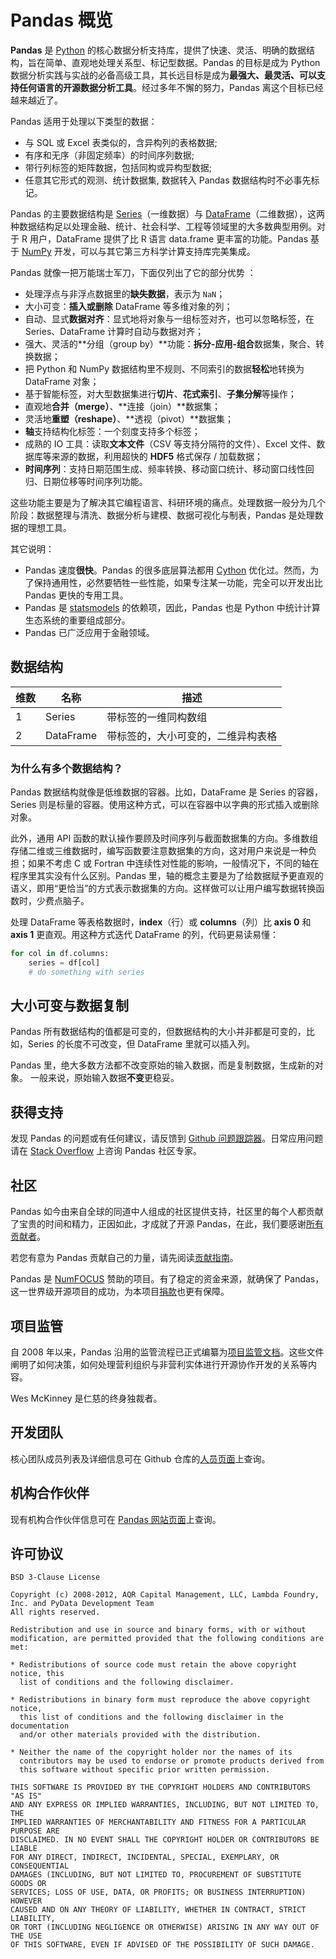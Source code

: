 # Pandas 概览

**Pandas** 是 [Python](https://www.python.org/) 的核心数据分析支持库，提供了快速、灵活、明确的数据结构，旨在简单、直观地处理关系型、标记型数据。Pandas 的目标是成为 Python 数据分析实践与实战的必备高级工具，其长远目标是成为**最强大、最灵活、可以支持任何语言的开源数据分析工具**。经过多年不懈的努力，Pandas 离这个目标已经越来越近了。

Pandas 适用于处理以下类型的数据：

* 与 SQL 或 Excel 表类似的，含异构列的表格数据;
* 有序和无序（非固定频率）的时间序列数据;
* 带行列标签的矩阵数据，包括同构或异构型数据;
* 任意其它形式的观测、统计数据集, 数据转入 Pandas 数据结构时不必事先标记。

Pandas 的主要数据结构是 [Series](https://pandas.pydata.org/pandas-docs/stable/reference/api/pandas.Series.html#pandas.Series)（一维数据）与 [DataFrame](https://pandas.pydata.org/pandas-docs/stable/reference/api/pandas.DataFrame.html#pandas.DataFrame)（二维数据），这两种数据结构足以处理金融、统计、社会科学、工程等领域里的大多数典型用例。对于 R 用户，DataFrame 提供了比 R 语言 data.frame 更丰富的功能。Pandas 基于 [NumPy](https://www.numpy.org/) 开发，可以与其它第三方科学计算支持库完美集成。

Pandas 就像一把万能瑞士军刀，下面仅列出了它的部分优势 ：

* 处理浮点与非浮点数据里的**缺失数据**，表示为 `NaN`；
* 大小可变：**插入或删除** DataFrame 等多维对象的列；
* 自动、显式**数据对齐**：显式地将对象与一组标签对齐，也可以忽略标签，在 Series、DataFrame 计算时自动与数据对齐；
* 强大、灵活的**分组（group by）**功能：**拆分-应用-组合**数据集，聚合、转换数据；
* 把 Python 和 NumPy 数据结构里不规则、不同索引的数据**轻松**地转换为 DataFrame 对象；
* 基于智能标签，对大型数据集进行**切片**、**花式索引**、**子集分解**等操作；
* 直观地**合并（merge）**、**连接（join）**数据集；
* 灵活地**重塑（reshape）**、**透视（pivot）**数据集；
*  **轴**支持结构化标签：一个刻度支持多个标签；
* 成熟的 IO 工具：读取**文本文件**（CSV 等支持分隔符的文件）、Excel 文件、数据库等来源的数据，利用超快的 **HDF5** 格式保存 / 加载数据；
* **时间序列**：支持日期范围生成、频率转换、移动窗口统计、移动窗口线性回归、日期位移等时间序列功能。

这些功能主要是为了解决其它编程语言、科研环境的痛点。处理数据一般分为几个阶段：数据整理与清洗、数据分析与建模、数据可视化与制表，Pandas 是处理数据的理想工具。

其它说明：

* Pandas 速度**很快**。Pandas 的很多底层算法都用 [Cython](https://cython.org/) 优化过。然而，为了保持通用性，必然要牺牲一些性能，如果专注某一功能，完全可以开发出比 Pandas 更快的专用工具。
* Pandas 是 [statsmodels](https://www.statsmodels.org/stable/index.html) 的依赖项，因此，Pandas 也是 Python 中统计计算生态系统的重要组成部分。
* Pandas 已广泛应用于金融领域。

## 数据结构

| 维数 | 名称      | 描述                               |
| ---- | --------- | ---------------------------------- |
| 1    | Series    | 带标签的一维同构数组               |
| 2    | DataFrame | 带标签的，大小可变的，二维异构表格 |

### 为什么有多个数据结构？

Pandas 数据结构就像是低维数据的容器。比如，DataFrame 是 Series 的容器，Series 则是标量的容器。使用这种方式，可以在容器中以字典的形式插入或删除对象。

此外，通用 API 函数的默认操作要顾及时间序列与截面数据集的方向。多维数组存储二维或三维数据时，编写函数要注意数据集的方向，这对用户来说是一种负担；如果不考虑 C 或 Fortran 中连续性对性能的影响，一般情况下，不同的轴在程序里其实没有什么区别。Pandas 里，轴的概念主要是为了给数据赋予更直观的语义，即用“更恰当”的方式表示数据集的方向。这样做可以让用户编写数据转换函数时，少费点脑子。

处理 DataFrame 等表格数据时，**index**（行）或 **columns**（列）比 **axis 0** 和 **axis 1** 更直观。用这种方式迭代 DataFrame 的列，代码更易读易懂：

``` python
for col in df.columns:
    series = df[col]
    # do something with series
```

## 大小可变与数据复制

Pandas 所有数据结构的值都是可变的，但数据结构的大小并非都是可变的，比如，Series 的长度不可改变，但 DataFrame 里就可以插入列。

Pandas 里，绝大多数方法都不改变原始的输入数据，而是复制数据，生成新的对象。 一般来说，原始输入数据**不变**更稳妥。

## 获得支持

发现 Pandas 的问题或有任何建议，请反馈到 [Github 问题跟踪器](https://github.com/Pandas-dev/Pandas/issues)。日常应用问题请在 [Stack Overflow](https://stackoverflow.com/questions/tagged/Pandas) 上咨询 Pandas 社区专家。

## 社区

Pandas 如今由来自全球的同道中人组成的社区提供支持，社区里的每个人都贡献了宝贵的时间和精力，正因如此，才成就了开源 Pandas，在此，我们要感谢[所有贡献者](https://github.com/Pandas-dev/Pandas/graphs/contributors)。

若您有意为 Pandas 贡献自己的力量，请先阅读[贡献指南](https://Pandas.pydata.org/Pandas-docs/stable/development/contributing.html#contributing)。

Pandas 是 [NumFOCUS](https://www.numfocus.org/open-source-projects/) 赞助的项目。有了稳定的资金来源，就确保了 Pandas，这一世界级开源项目的成功，为本项目[捐款](https://Pandas.pydata.org/donate.html)也更有保障。

## 项目监管

自 2008 年以来，Pandas 沿用的监管流程已正式编纂为[项目监管文档](https://github.com/Pandas-dev/Pandas-governance)。这些文件阐明了如何决策，如何处理营利组织与非营利实体进行开源协作开发的关系等内容。

Wes McKinney 是仁慈的终身独裁者。

## 开发团队
核心团队成员列表及详细信息可在 Github 仓库的[人员页面](https://github.com/Pandas-dev/Pandas-governance/blob/master/people.md)上查询。

## 机构合作伙伴

现有机构合作伙伴信息可在 [Pandas 网站页面](https://pandas.pydata.org/)上查询。

## 许可协议

```
BSD 3-Clause License

Copyright (c) 2008-2012, AQR Capital Management, LLC, Lambda Foundry, Inc. and PyData Development Team
All rights reserved.

Redistribution and use in source and binary forms, with or without
modification, are permitted provided that the following conditions are met:

* Redistributions of source code must retain the above copyright notice, this
  list of conditions and the following disclaimer.

* Redistributions in binary form must reproduce the above copyright notice,
  this list of conditions and the following disclaimer in the documentation
  and/or other materials provided with the distribution.

* Neither the name of the copyright holder nor the names of its
  contributors may be used to endorse or promote products derived from
  this software without specific prior written permission.

THIS SOFTWARE IS PROVIDED BY THE COPYRIGHT HOLDERS AND CONTRIBUTORS "AS IS"
AND ANY EXPRESS OR IMPLIED WARRANTIES, INCLUDING, BUT NOT LIMITED TO, THE
IMPLIED WARRANTIES OF MERCHANTABILITY AND FITNESS FOR A PARTICULAR PURPOSE ARE
DISCLAIMED. IN NO EVENT SHALL THE COPYRIGHT HOLDER OR CONTRIBUTORS BE LIABLE
FOR ANY DIRECT, INDIRECT, INCIDENTAL, SPECIAL, EXEMPLARY, OR CONSEQUENTIAL
DAMAGES (INCLUDING, BUT NOT LIMITED TO, PROCUREMENT OF SUBSTITUTE GOODS OR
SERVICES; LOSS OF USE, DATA, OR PROFITS; OR BUSINESS INTERRUPTION) HOWEVER
CAUSED AND ON ANY THEORY OF LIABILITY, WHETHER IN CONTRACT, STRICT LIABILITY,
OR TORT (INCLUDING NEGLIGENCE OR OTHERWISE) ARISING IN ANY WAY OUT OF THE USE
OF THIS SOFTWARE, EVEN IF ADVISED OF THE POSSIBILITY OF SUCH DAMAGE.
```